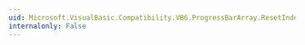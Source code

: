 ```yaml
---
uid: Microsoft.VisualBasic.Compatibility.VB6.ProgressBarArray.ResetIndex(System.Windows.Forms.ProgressBar)
internalonly: False
---
```

